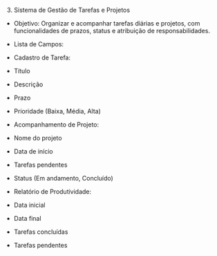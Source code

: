 3.  Sistema de Gestão de Tarefas e Projetos

- Objetivo: Organizar e acompanhar tarefas diárias e projetos, com funcionalidades de prazos, status e atribuição de responsabilidades.

- Lista de Campos:

- Cadastro de Tarefa:

- Título

- Descrição

- Prazo

- Prioridade (Baixa, Média, Alta)

- Acompanhamento de Projeto:

- Nome do projeto

- Data de início

- Tarefas pendentes

- Status (Em andamento, Concluído)

- Relatório de Produtividade:

- Data inicial

- Data final

- Tarefas concluídas

- Tarefas pendentes
